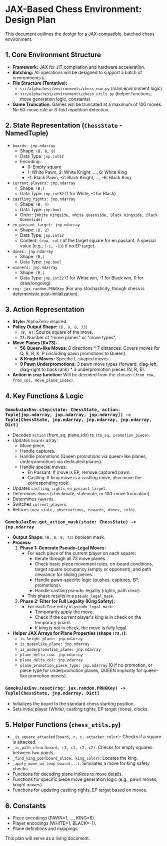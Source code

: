 # JAX-Based Chess Environment: Design Plan

This document outlines the design for a JAX-compatible, batched chess environment.

## 1. Core Environment Structure

-   **Framework:** JAX for JIT compilation and hardware acceleration.
-   **Batching:** All operations will be designed to support a batch of environments `B`.
-   **File Structure (Tentative):**
    -   `src/alphachess/environments/chess_env.py` (main environment logic)
    -   `src/alphachess/environments/chess_utils.py` (helper functions, move generation logic, constants)
-   **Game Truncation:** Games will be truncated at a maximum of 100 moves. No 50-move rule or 3-fold repetition detection.

## 2. State Representation (`ChessState` - NamedTuple)

-   `boards: jnp.ndarray`
    -   Shape: `(B, 8, 8)`
    -   Data Type: `jnp.int32`
    -   Encoding:
        -   0: Empty square
        -   1: White Pawn, 2: White Knight, ..., 6: White King
        -   -1: Black Pawn, -2: Black Knight, ..., -6: Black King
-   `current_players: jnp.ndarray`
    -   Shape: `(B,)`
    -   Data Type: `jnp.int32` (1 for White, -1 for Black)
-   `castling_rights: jnp.ndarray`
    -   Shape: `(B, 4)`
    -   Data Type: `jnp.bool_`
    -   Order: `[White Kingside, White Queenside, Black Kingside, Black Queenside]`
-   `en_passant_target: jnp.ndarray`
    -   Shape: `(B, 2)`
    -   Data Type: `jnp.int32`
    -   Content: `(row, col)` of the target square for en passant. A special value (e.g., `(-1, -1)`) if no EP target.
-   `dones: jnp.ndarray`
    -   Shape: `(B,)`
    -   Data Type: `jnp.bool_`
-   `winners: jnp.ndarray`
    -   Shape: `(B,)`
    -   Data Type: `jnp.int32` (1 for White win, -1 for Black win, 0 for draw/ongoing).
-   `rng: jax.random.PRNGKey` (For any stochasticity, though chess is deterministic post-initialization).

## 3. Action Representation

-   **Style:** AlphaZero-inspired.
-   **Policy Output Shape:** `(B, 8, 8, 73)`
    -   `(8, 8)`: Source square of the move.
    -   `73`: Number of "move planes" or "move types".
-   **Move Planes (K=73):**
    -   **56 Queen-like Moves:** 8 directions * 7 distances. Covers moves for Q, R, B, K, P (including pawn promotions to Queen).
    -   **8 Knight Moves:** Specific L-shaped moves.
    -   **9 Pawn Underpromotions:** 3 pawn move types (forward, diag-left, diag-right to back rank) * 3 underpromotion pieces (N, R, B).
-   **Action in `step` function:** Will be decoded from the chosen `(from_row, from_col, move_plane_index)`.

## 4. Key Functions & Logic

### `GomokuJaxEnv.step(state: ChessState, action: Tuple[jnp.ndarray, jnp.ndarray, jnp.ndarray]) -> Tuple[ChessState, jnp.ndarray, jnp.ndarray, jnp.ndarray, Dict]`

-   Decodes `action` (from_sq, plane_idx) to `(to_sq, promotion_piece)`.
-   Updates `boards` array:
    -   Move piece.
    -   Handle captures.
    -   Handle promotions (Queen promotions via queen-like planes, underpromotions via dedicated planes).
    -   Handle special moves:
        -   En Passant: If move is EP, remove captured pawn.
        -   Castling: If king move is a castling move, also move the corresponding rook.
-   Updates `castling_rights`, `en_passant_target`.
-   Determines `dones` (checkmate, stalemate, or 100-move truncation).
-   Determines `rewards`.
-   Switches `current_players`.
-   Returns `(new_state, observations, rewards, dones, info)`.

### `GomokuJaxEnv.get_action_mask(state: ChessState) -> jnp.ndarray`

-   **Output Shape:** `(B, 8, 8, 73)` boolean mask.
-   **Process:**
    1.  **Phase 1: Generate Pseudo-Legal Moves:**
        -   For each piece of the current player on each square:
            -   Iterate through all 73 move planes.
            -   Check basic piece movement rules, on-board conditions, target square occupancy (empty or opponent), and path clearance for sliding pieces.
            -   Handle pawn-specific logic (pushes, captures, EP, promotions).
            -   Handle castling pseudo-legality (rights, path clear).
        -   This phase results in a `pseudo_legal_mask`.
    2.  **Phase 2: Filter for Full Legality (King Safety):**
        -   For each `True` entry in `pseudo_legal_mask`:
            -   Temporarily apply the move.
            -   Check if the current player's king is in check on the temporary board.
            -   If king is not in check, the move is fully legal.
-   **Helper JAX Arrays for Plane Properties (shape `(73,)`):**
    -   `is_knight_plane: jnp.ndarray`
    -   `is_queenlike_plane: jnp.ndarray`
    -   `is_underpromotion_plane: jnp.ndarray`
    -   `plane_delta_row: jnp.ndarray`
    -   `plane_delta_col: jnp.ndarray`
    -   `plane_promotion_piece_type: jnp.ndarray` (0 if no promotion, or piece type for underpromotion planes, QUEEN implicitly for queen-like promotion moves).

### `GomokuJaxEnv.reset(rng: jax.random.PRNGKey) -> Tuple[ChessState, jnp.ndarray, Dict]`

-   Initializes the board to the standard chess starting position.
-   Sets initial player (White), castling rights, EP target (none), clocks.

## 5. Helper Functions (`chess_utils.py`)

-   `_is_square_attacked(board, r, c, attacker_color)`: Checks if a square is attacked.
-   `_is_path_clear(board, r1, c1, r2, c2)`: Checks for empty squares between two points.
-   `_find_king_pos(board_slice, king_color)`: Locates the king.
-   `_apply_move_on_temp_board(...)`: Simulates a move for king safety checks.
-   Functions for decoding plane indices to move details.
-   Functions for specific piece move generation logic (e.g., pawn moves, knight moves).
-   Functions for updating castling rights, EP target based on moves.

## 6. Constants

-   Piece encodings (PAWN=1, ..., KING=6).
-   Player encodings (WHITE=1, BLACK=-1).
-   Plane definitions and mappings.

This plan will serve as a living document. 